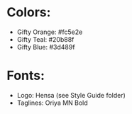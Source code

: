 # Colors:

- Gifty Orange: #fc5e2e
- Gifty Teal: #20b88f
- Gifty Blue: #3d489f

# Fonts:

- Logo: Hensa (see Style Guide folder)
- Taglines: Oriya MN Bold